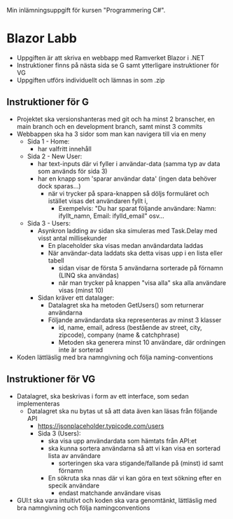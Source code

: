 Min inlämningsuppgift för kursen "Programmering C#".

# Blazor Labb
* Uppgiften är att skriva en webbapp med Ramverket Blazor i .NET<br/>
* Instruktioner finns på nästa sida se G samt ytterligare instruktioner för VG<br/>
* Uppgiften utförs individuellt och lämnas in som .zip<br/>

## Instruktioner för G
* Projektet ska versionshanteras med git och ha minst 2 branscher, en main branch och en development branch, samt minst 3 commits<br/>
* Webbappen ska ha 3 sidor som man kan navigera till via en meny<br/>
  * Sida 1 - Home:<br/>
    * har valfritt innehåll<br/>
  * Sida 2 - New User:<br/>
    * har text-inputs där vi fyller i användar-data (samma typ av data som används för sida 3)<br/>
    * har en knapp som 'sparar användar data' (ingen data behöver dock sparas…)<br/>
      * när vi trycker på spara-knappen så döljs formuläret och istället visas det användaren fyllt i,<br/>
        * Exempelvis: "Du har sparat följande användare: Namn: ifyllt_namn, Email: ifylld_email" osv…<br/>
  * Sida 3 - Users:<br/>
    * Asynkron ladding av sidan ska simuleras med Task.Delay med visst antal millisekunder<br/>
      * En placeholder ska visas medan användardata laddas<br/>
      * När användar-data laddats ska detta visas upp i en lista eller tabell<br/>
        * sidan visar de första 5 användarna sorterade på förnamn (LINQ ska användas)<br/>
        * när man trycker på knappen "visa alla" ska alla användare visas (minst 10)<br/>
    * Sidan kräver ett datalager:<br/>
      * Datalagret ska ha metoden GetUsers() som returnerar användarna<br/>
      * Följande användardata ska representeras av minst 3 klasser<br/>
        * id, name, email, adress (bestående av street, city, zipcode), company (name & catchphrase)<br/>
        * Metoden ska generera minst 10 användare, där ordningen inte är sorterad<br/>
* Koden lättläslig med bra namngivning och följa naming-conventions<br/>

## Instruktioner för VG
* Datalagret, ska beskrivas i form av ett interface, som sedan implementeras<br/>
  * Datalagret ska nu bytas ut så att data även kan läsas från följande API<br/>
    * https://jsonplaceholder.typicode.com/users<br/>
    * Sida 3 (Users):<br/>
      * ska visa upp användardata som hämtats från API:et<br/>
      * ska kunna sortera användarna så att vi kan visa en sorterad lista av användare<br/>
        * sorteringen ska vara stigande/fallande på (minst) id samt förnamn<br/>
      * En sökruta ska nnas där vi kan göra en text sökning efter en specik användare<br/>
        * endast matchande användare visas<br/>
* GUI:t ska vara intuitivt och koden ska vara genomtänkt, lättläslig med bra namngivning och följa namingconventions<br/>

